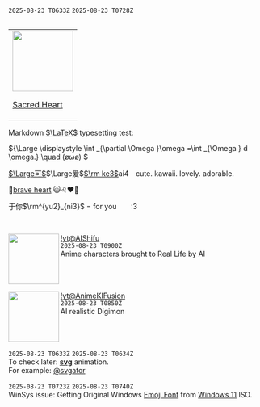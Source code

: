 `2025-08-23 T0633Z` `2025-08-23 T0728Z`   

<table align=left><td>

<img width=120 src=https://upload.wikimedia.org/wikipedia/commons/thumb/4/4f/SacredHeartBatoni.jpg/500px-SacredHeartBatoni.jpg>   

[Sacred Heart](https://en.wikipedia.org/wiki/Sacred_Heart_of_Jesus_(Batoni))

</td></table>


Markdown [$`\LaTeX`$&NoBreak;](https://katex.org/docs/supported.html) typesetting test:

$`{\Large \displaystyle \int _{\partial \Omega }\omega =\int _{\Omega } d \omega.} \quad (øωø) `$

<!--$$\tag*{ (øωø) :3} \begin{equation} {\Large \displaystyle \int _{\partial \Omega }\omega =\int _{\Omega } d \omega \,.} \end{equation}$$-->


[$`\Large可`$&NoBreak;]()$`\Large爱`$[$`\rm ke3`$&NoBreak;]()ai4　cute. kawaii. lovely. adorable.  

🎵[brave heart](https://www.youtube.com/watch_videos?video_ids=JawoCT3nDQ0,ksI6j4TWRu4,4aJYDRSw9YY,b0pbZ7ZS1-U,xeedIX8yQ6A,7lGCCiqLtnY,8Av0NPvYdAs,rS4SX0X9GD0,3E2d20SAD4Y,BPY03wVDkqg,muSMB7-HbnA&,31HlX_pV6Ek,w2BRM44B8tE,Yk2q-MTlKDc,52BFZfTsLto,40ifTcprbpc,RDkbp9J2adWYc,wDLyMl3zUdg) 😺♌❤️‍🔥

于你$`\rm^{yu2}_{ni3}`$ = for you　　:3

<br clear=all>


<img src=https://i.ytimg.com/vi/7snVVx5RmM8/hqdefault.jpg height=100 align=left> [!yt@AIShifu](https://www.youtube.com/watch?v=7snVVx5RmM8&list=UUiC5f73gnG-kWuI9WR-YGUw&index=1)  
`2025-08-23 T0900Z`  
 Anime characters brought to Real Life by AI
<br clear=all>


<img src=https://i.ytimg.com/vi/uXciYRNYwKI/hqdefault.jpg height=100 align=left> [!yt@AnimeKIFusion](https://www.youtube.com/watch?v=uXciYRNYwKI&list=UULFkGmrLRbXTDMnDKttMhG9mg&index=1)   
`2025-08-23 T0850Z`  
AI realistic Digimon
<br clear=all>

`2025-08-23 T0633Z` `2025-08-23 T0634Z`    
To check later: **[svg](https://duckduckgo.com/?q=animated+svg&ia=web)** animation.   
For example: [@svgator](https://www.svgator.com/blog/cool-svg-animation-examples-to-inspire/#simple-svg-animation-examples)


`2025-08-23 T0723Z` `2025-08-23 T0740Z`    
WinSys issue: Getting Original Windows [Emoji Font](https://github.com/jjjuk/emoji-win?tab=readme-ov-file#-getting-original-windows-emoji-font-optional) from [Windows 11](https://www.microsoft.com/en-us/software-download/windows11) ISO.
<!--[Restore Default Fonts](https://woshub.com/how-to-restore-default-fonts-in-windows-8-1/
)-->

